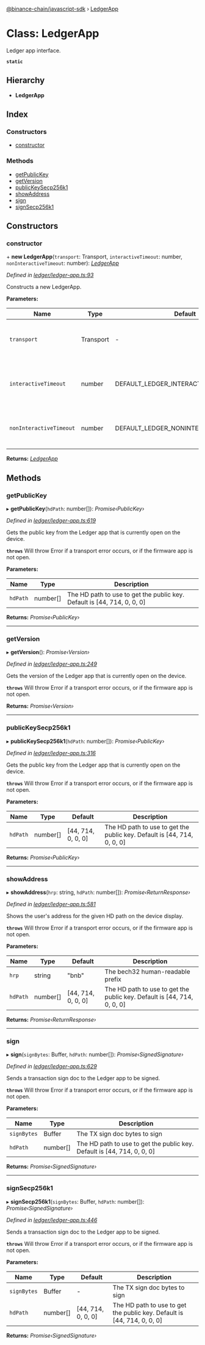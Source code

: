 [@binance-chain/javascript-sdk](../README.md) › [LedgerApp](ledgerapp.md)

# Class: LedgerApp

Ledger app interface.

**`static`** 

## Hierarchy

* **LedgerApp**

## Index

### Constructors

* [constructor](ledgerapp.md#constructor)

### Methods

* [getPublicKey](ledgerapp.md#getpublickey)
* [getVersion](ledgerapp.md#getversion)
* [publicKeySecp256k1](ledgerapp.md#publickeysecp256k1)
* [showAddress](ledgerapp.md#showaddress)
* [sign](ledgerapp.md#sign)
* [signSecp256k1](ledgerapp.md#signsecp256k1)

## Constructors

###  constructor

\+ **new LedgerApp**(`transport`: Transport, `interactiveTimeout`: number, `nonInteractiveTimeout`: number): *[LedgerApp](ledgerapp.md)*

*Defined in [ledger/ledger-app.ts:93](https://github.com/binance-chain/javascript-sdk/blob/03c8bcb/src/ledger/ledger-app.ts#L93)*

Constructs a new LedgerApp.

**Parameters:**

Name | Type | Default | Description |
------ | ------ | ------ | ------ |
`transport` | Transport | - | Ledger Transport, a subclass of ledgerjs Transport. |
`interactiveTimeout` | number | DEFAULT_LEDGER_INTERACTIVE_TIMEOUT | The interactive (user input) timeout in ms. Default 45s. |
`nonInteractiveTimeout` | number | DEFAULT_LEDGER_NONINTERACTIVE_TIMEOUT | The non-interactive timeout in ms. Default 3s.  |

**Returns:** *[LedgerApp](ledgerapp.md)*

## Methods

###  getPublicKey

▸ **getPublicKey**(`hdPath`: number[]): *Promise‹PublicKey›*

*Defined in [ledger/ledger-app.ts:619](https://github.com/binance-chain/javascript-sdk/blob/03c8bcb/src/ledger/ledger-app.ts#L619)*

Gets the public key from the Ledger app that is currently open on the device.

**`throws`** Will throw Error if a transport error occurs, or if the firmware app is not open.

**Parameters:**

Name | Type | Description |
------ | ------ | ------ |
`hdPath` | number[] | The HD path to use to get the public key. Default is [44, 714, 0, 0, 0] |

**Returns:** *Promise‹PublicKey›*

___

###  getVersion

▸ **getVersion**(): *Promise‹Version›*

*Defined in [ledger/ledger-app.ts:249](https://github.com/binance-chain/javascript-sdk/blob/03c8bcb/src/ledger/ledger-app.ts#L249)*

Gets the version of the Ledger app that is currently open on the device.

**`throws`** Will throw Error if a transport error occurs, or if the firmware app is not open.

**Returns:** *Promise‹Version›*

___

###  publicKeySecp256k1

▸ **publicKeySecp256k1**(`hdPath`: number[]): *Promise‹PublicKey›*

*Defined in [ledger/ledger-app.ts:316](https://github.com/binance-chain/javascript-sdk/blob/03c8bcb/src/ledger/ledger-app.ts#L316)*

Gets the public key from the Ledger app that is currently open on the device.

**`throws`** Will throw Error if a transport error occurs, or if the firmware app is not open.

**Parameters:**

Name | Type | Default | Description |
------ | ------ | ------ | ------ |
`hdPath` | number[] | [44, 714, 0, 0, 0] | The HD path to use to get the public key. Default is [44, 714, 0, 0, 0] |

**Returns:** *Promise‹PublicKey›*

___

###  showAddress

▸ **showAddress**(`hrp`: string, `hdPath`: number[]): *Promise‹ReturnResponse›*

*Defined in [ledger/ledger-app.ts:581](https://github.com/binance-chain/javascript-sdk/blob/03c8bcb/src/ledger/ledger-app.ts#L581)*

Shows the user's address for the given HD path on the device display.

**`throws`** Will throw Error if a transport error occurs, or if the firmware app is not open.

**Parameters:**

Name | Type | Default | Description |
------ | ------ | ------ | ------ |
`hrp` | string | "bnb" | The bech32 human-readable prefix |
`hdPath` | number[] | [44, 714, 0, 0, 0] | The HD path to use to get the public key. Default is [44, 714, 0, 0, 0] |

**Returns:** *Promise‹ReturnResponse›*

___

###  sign

▸ **sign**(`signBytes`: Buffer, `hdPath`: number[]): *Promise‹SignedSignature›*

*Defined in [ledger/ledger-app.ts:629](https://github.com/binance-chain/javascript-sdk/blob/03c8bcb/src/ledger/ledger-app.ts#L629)*

Sends a transaction sign doc to the Ledger app to be signed.

**`throws`** Will throw Error if a transport error occurs, or if the firmware app is not open.

**Parameters:**

Name | Type | Description |
------ | ------ | ------ |
`signBytes` | Buffer | The TX sign doc bytes to sign |
`hdPath` | number[] | The HD path to use to get the public key. Default is [44, 714, 0, 0, 0] |

**Returns:** *Promise‹SignedSignature›*

___

###  signSecp256k1

▸ **signSecp256k1**(`signBytes`: Buffer, `hdPath`: number[]): *Promise‹SignedSignature›*

*Defined in [ledger/ledger-app.ts:446](https://github.com/binance-chain/javascript-sdk/blob/03c8bcb/src/ledger/ledger-app.ts#L446)*

Sends a transaction sign doc to the Ledger app to be signed.

**`throws`** Will throw Error if a transport error occurs, or if the firmware app is not open.

**Parameters:**

Name | Type | Default | Description |
------ | ------ | ------ | ------ |
`signBytes` | Buffer | - | The TX sign doc bytes to sign |
`hdPath` | number[] | [44, 714, 0, 0, 0] | The HD path to use to get the public key. Default is [44, 714, 0, 0, 0] |

**Returns:** *Promise‹SignedSignature›*
